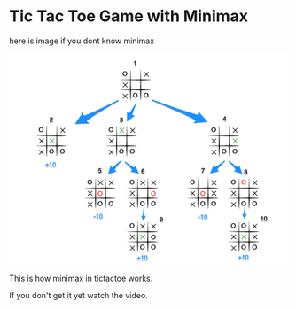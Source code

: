 # Tic Tac Toe Game with Minimax

here is image if you dont know minimax

![Minimax](https://github.com/ca1c/tictactoe-minimax/blob/main/minimax.png?raw=true)

This is how minimax in tictactoe works.

If you don't get it yet watch the video.